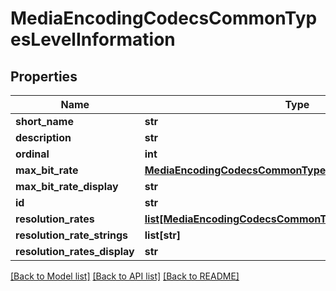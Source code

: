# MediaEncodingCodecsCommonTypesLevelInformation

## Properties
Name | Type | Description | Notes
------------ | ------------- | ------------- | -------------
**short_name** | **str** |  | [optional] 
**description** | **str** |  | [optional] 
**ordinal** | **int** |  | [optional] 
**max_bit_rate** | [**MediaEncodingCodecsCommonTypesBitRate**](MediaEncodingCodecsCommonTypesBitRate.md) |  | [optional] 
**max_bit_rate_display** | **str** |  | [optional] 
**id** | **str** |  | [optional] 
**resolution_rates** | [**list[MediaEncodingCodecsCommonTypesResolutionWithRate]**](MediaEncodingCodecsCommonTypesResolutionWithRate.md) |  | [optional] 
**resolution_rate_strings** | **list[str]** |  | [optional] 
**resolution_rates_display** | **str** |  | [optional] 

[[Back to Model list]](../README.md#documentation-for-models) [[Back to API list]](../README.md#documentation-for-api-endpoints) [[Back to README]](../README.md)

